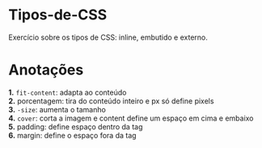 # Tipos-de-CSS
Exercício sobre os tipos de CSS: inline, embutido e externo.

# Anotações
**1.** `fit-content`: adapta ao conteúdo <br>
**2.** porcentagem: tira do conteúdo inteiro e px só define pixels <br>
**3.** `-size`: aumenta o tamanho <br>
**4.** `cover`: corta a imagem e content define um espaço em cima e embaixo <br>
**5.** padding: define espaço dentro da tag <br>
**6.** margin: define o espaço fora da tag <br>
